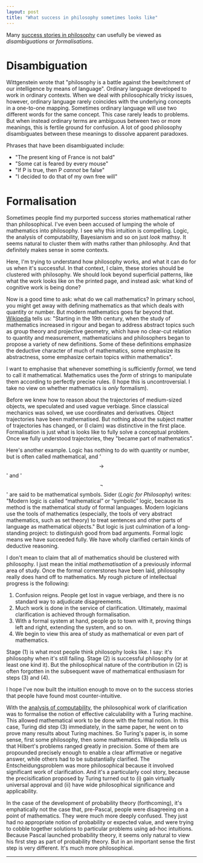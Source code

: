 ```yaml
---
layout: post
title: "What success in philosophy sometimes looks like"
---
```


Many [success stories in philosophy](/ps) can usefully be viewed as _disambiguations_ or _formalisations_. 

# Disambiguation
Wittgenstein wrote that "philosophy is a battle against the bewitchment of our intelligence by means of language". Ordinary language developed to work in ordinary contexts. When we deal with philosophically tricky issues, however, ordinary language rarely coincides with the underlying concepts in a one-to-one mapping. Sometimes ordinary language will use two different words for the same concept. This case rarely leads to problems. But when instead ordinary terms are ambiguous between two or more meanings, this is fertile ground for confusion. A lot of good philosophy disambiguates between these meanings to dissolve apparent paradoxes.

Phrases that have been disambiguated include:
* "The present king of France is not bald"
* "Some cat is feared by every mouse"
* "If P is true, then P _cannot_ be false"
* "I decided to do that of my own free will"


# Formalisation
Sometimes people find my purported success stories mathematical rather than philosophical. I've even been accused of lumping the whole of mathematics into philosophy. I see why this intuition is compelling. Logic, the analysis of computability, Bayesianism and so on just _look_ mathsy. It seems natural to cluster them with maths rather than philosophy. And that definitely makes sense in some contexts. 

Here, I'm trying to understand how philosophy works, and what it can do for us when it's successful. In that context, I claim, these stories should be clustered with philosophy. We should look beyond superficial patterns, like what the work looks like on the printed page, and instead ask: what kind of cognitive work is being done?

Now is a good time to ask: what do we call mathematics? In primary school, you might get away with defining mathematics as that which deals with quantity or number. But modern mathematics goes far beyond that. [Wikipedia](https://en.wikipedia.org/wiki/Mathematics) tells us: "Starting in the 19th century, when the study of mathematics increased in rigour and began to address abstract topics such as group theory and projective geometry, which have no clear-cut relation to quantity and measurement, mathematicians and philosophers began to propose a variety of new definitions. Some of these definitions emphasize the deductive character of much of mathematics, some emphasize its abstractness, some emphasize certain topics within mathematics".

I want to emphasise that whenever something is sufficiently _formal_, we tend to call it mathematical. Mathematics uses the _form_ of strings to manipulate them according to perfectly precise rules. (I hope this is uncontroversial. I take no view on whether mathematics is _only_ formalism).

Before we knew how to reason about the trajectories of medium-sized objects, we speculated and used vague verbiage. Since classical mechanics was solved, we use coordinates and derivatives. Object trajectories have been mathematised. But nothing about the subject matter of trajectories has changed, or (I claim) was distinctive in the first place. Formalisation is just what is looks like to fully solve a conceptual problem. Once we fully understood trajectories, they "became part of mathematics".

Here's another example. Logic has nothing to do with quantity or number, but is often called mathematical, and '$$\rightarrow$$' and '$$\neg$$' are said to be mathematical symbols. Sider (_Logic for Philosophy_) writes: "Modern logic is called “mathematical” or “symbolic” logic, because its method is the mathematical study of formal languages. Modern logicians use the tools of mathematics (especially, the tools of very abstract mathematics, such as set theory) to treat sentences and other parts of language as mathematical objects." But logic is just culmination of a long-standing project: to distinguish good from bad arguments. Formal logic means we have succeeded fully. We have wholly clarified certain kinds of deductive reasoning.

I don't mean to claim that all of mathematics should be clustered with philosophy. I just mean the initial _mathematisation_ of a previously informal area of study. Once the formal cornerstones have been laid, philosophy really does hand off to mathematics.  My rough picture of intellectual progress is the following:

1. Confusion reigns. People get lost in vague verbiage, and there is no standard way to adjudicate disagreements.
2. Much work is done in the service of clarification. Ultimately, maximal clarification is achieved through formalisation. 
3. With a formal system at hand, people go to town with it, proving things left and right, extending the system, and so on.
4. We begin to view this area of study as mathematical or even part of mathematics.

Stage (1) is what most people think philosophy looks like. I say: it's philosophy when it's still failing. Stage (2) is successful philosophy (or at least one kind it). But the philosophical nature of the contribution in (2) is often forgotten in the subsequent wave of mathematical enthusiasm for steps (3) and (4). 

I hope I've now built the intuition enough to move on to the success stories that people have found most counter-intuitive.

With the [analysis of computability](/ps_computability), the philosophical work of clarification was to formalise the notion of effective calculability with a Turing machine. This allowed mathematical work to be done with the formal notion. In this case, Turing did step (3) immediately, in the same paper, he went on to prove many results about Turing machines. So Turing's paper is, in some sense, first some philosophy, then some mathematics. Wikipedia tells us that Hilbert's problems ranged greatly in precision. Some of them are propounded precisely enough to enable a clear affirmative or negative answer, while others had to be substantially clarified. The Entscheidungsproblem was more philosophical because it involved significant work of clarification. And it's a particularly cool story, because the precisification proposed by Turing turned out to (i) gain virtually universal approval and (ii) have wide philosophical significance and applicability.

In the case of the development of probability theory (forthcoming), it's emphatically not the case that, pre-Pascal, people were disagreeing on a point of mathematics. They were much more deeply confused. They just had no appropriate notion of probability or expected value, and were trying to cobble together solutions to particular problems using ad-hoc intuitions. Because Pascal launched probability theory, it seems only natural to view his first step as part of probability theory. But in an important sense the first step is very different. It's much more philosophical.

<hr> <!-- hr to be added before footnotes--> 